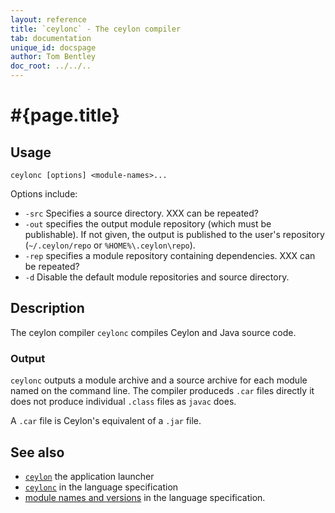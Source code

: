 ```yaml
---
layout: reference
title: `ceylonc` - The ceylon compiler
tab: documentation
unique_id: docspage
author: Tom Bentley
doc_root: ../../..
---
```


# #{page.title}

## Usage 

<!-- lang: none -->
    ceylonc [options] <module-names>...

Options include:

* `-src` Specifies a source directory. XXX can be repeated?
* `-out` specifies the output module repository (which must be publishable).
  If not given, the output is published to the user's repository
  (`~/.ceylon/repo` or `%HOME%\.ceylon\repo`).
* `-rep` specifies a module repository containing dependencies. XXX can be repeated?
* `-d` Disable the default module repositories and source directory.

## Description

The ceylon compiler `ceylonc` compiles Ceylon and Java source code. 

### Output

`ceylonc` outputs a module archive and a source archive for 
each module named on the command line. The compiler produceds `.car` files 
directly it does not produce individual `.class` files as `javac` does.

A `.car` file is Ceylon's equivalent of a `.jar` file.

## See also

* [`ceylon`](../ceylon) the application launcher
* [`ceylonc`](#{page.doc_root}/#{site.urls.spec_relative}#thecompiler) in the language specification
* [module names and versions](#{page.doc_root}/#{site.urls.spec_relative}#modulenamesandversionidentifiers) in the language specification.
